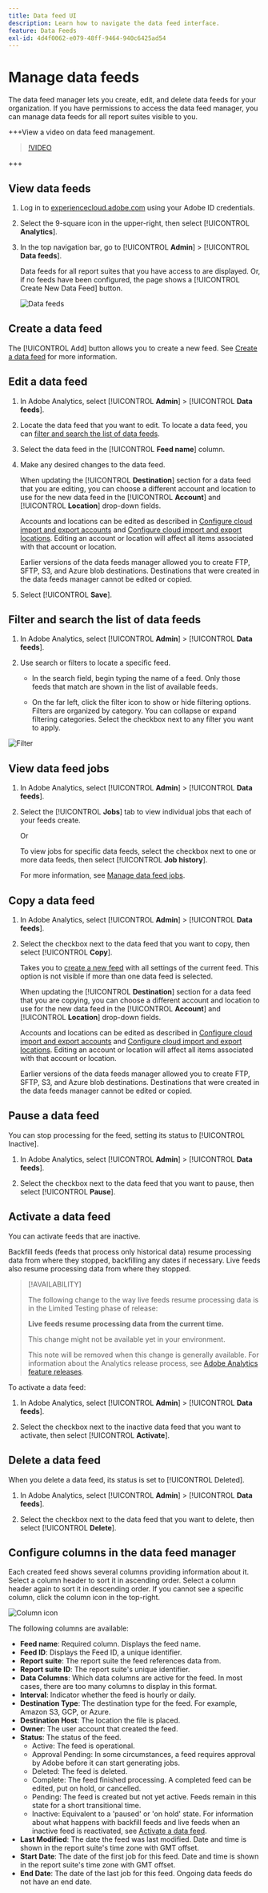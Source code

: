 ```yaml
---
title: Data feed UI
description: Learn how to navigate the data feed interface.
feature: Data Feeds
exl-id: 4d4f0062-e079-48ff-9464-940c6425ad54
---
```

# Manage data feeds

The data feed manager lets you create, edit, and delete data feeds for your organization. If you have permissions to access the data feed manager, you can manage data feeds for all report suites visible to you.

+++View a video on data feed management.

>[!VIDEO](https://video.tv.adobe.com/v/25452/?quality=12)

+++

## View data feeds

1. Log in to [experiencecloud.adobe.com](https://experiencecloud.adobe.com) using your Adobe ID credentials.
1. Select the 9-square icon in the upper-right, then select [!UICONTROL **Analytics**].
1. In the top navigation bar, go to [!UICONTROL **Admin**] > [!UICONTROL **Data feeds**].

   Data feeds for all report suites that you have access to are displayed. Or, if no feeds have been configured, the page shows a [!UICONTROL Create New Data Feed] button.

   ![Data feeds](assets/feeds.png)

## Create a data feed

The [!UICONTROL Add] button allows you to create a new feed. See [Create a data feed](create-feed.md) for more information.

## Edit a data feed

1. In Adobe Analytics, select [!UICONTROL **Admin**] > [!UICONTROL **Data feeds**].

1. Locate the data feed that you want to edit. To locate a data feed, you can [filter and search the list of data feeds](#filter-and-search-the-list-of-data-feeds).

1. Select the data feed in the [!UICONTROL **Feed name**] column.

1. Make any desired changes to the data feed.

   When updating the [!UICONTROL **Destination**] section for a data feed that you are editing, you can choose a different account and location to use for the new data feed in the [!UICONTROL **Account**] and [!UICONTROL **Location**] drop-down fields. 

   Accounts and locations can be edited as described in [Configure cloud import and export accounts](/help/components/locations/configure-import-accounts.md) and [Configure cloud import and export locations](/help/components/locations/configure-import-locations.md). Editing an account or location will affect all items associated with that account or location.
   
   Earlier versions of the data feeds manager allowed you to create FTP, SFTP, S3, and Azure blob destinations. Destinations that were created in the data feeds manager cannot be edited or copied.

1. Select [!UICONTROL **Save**].

## Filter and search the list of data feeds

1. In Adobe Analytics, select [!UICONTROL **Admin**] > [!UICONTROL **Data feeds**].

1. Use search or filters to locate a specific feed.

   * In the search field, begin typing the name of a feed. Only those feeds that match are shown in the list of available feeds.

   * On the far left, click the filter icon to show or hide filtering options. Filters are organized by category. You can collapse or expand filtering categories. Select the checkbox next to any filter you want to apply.

  ![Filter](assets/filters.png)

## View data feed jobs

1. In Adobe Analytics, select [!UICONTROL **Admin**] > [!UICONTROL **Data feeds**].

1. Select the [!UICONTROL **Jobs**] tab to view individual jobs that each of your feeds create. 

   Or

   To view jobs for specific data feeds, select the checkbox next to one or more data feeds, then select [!UICONTROL **Job history**].

   For more information, see [Manage data feed jobs](df-manage-jobs.md).

## Copy a data feed

1. In Adobe Analytics, select [!UICONTROL **Admin**] > [!UICONTROL **Data feeds**].

1. Select the checkbox next to the data feed that you want to copy, then select [!UICONTROL **Copy**].

   Takes you to [create a new feed](create-feed.md) with all settings of the current feed. This option is not visible if more than one data feed is selected.

   When updating the [!UICONTROL **Destination**] section for a data feed that you are copying, you can choose a different account and location to use for the new data feed in the [!UICONTROL **Account**] and [!UICONTROL **Location**] drop-down fields. 
   
   Accounts and locations can be edited as described in [Configure cloud import and export accounts](/help/components/locations/configure-import-accounts.md) and [Configure cloud import and export locations](/help/components/locations/configure-import-locations.md). Editing an account or location will affect all items associated with that account or location.
   
   Earlier versions of the data feeds manager allowed you to create FTP, SFTP, S3, and Azure blob destinations. Destinations that were created in the data feeds manager cannot be edited or copied.

## Pause a data feed

You can stop processing for the feed, setting its status to [!UICONTROL Inactive].

1. In Adobe Analytics, select [!UICONTROL **Admin**] > [!UICONTROL **Data feeds**].

1. Select the checkbox next to the data feed that you want to pause, then select [!UICONTROL **Pause**].

## Activate a data feed

You can activate feeds that are inactive. 

Backfill feeds (feeds that process only historical data) resume processing data from where they stopped, backfilling any dates if necessary. Live feeds also resume processing data from where they stopped. 

>[!AVAILABILITY]
>
>The following change to the way live feeds resume processing data is in the Limited Testing phase of release: 
> 
>**Live feeds resume processing data from the current time.** 
>
>This change might not be available yet in your environment.
>
>This note will be removed when this change is generally available. For information about the Analytics release process, see [Adobe Analytics feature releases](/help/release-notes/releases.md).

To activate a data feed:

1. In Adobe Analytics, select [!UICONTROL **Admin**] > [!UICONTROL **Data feeds**].

1. Select the checkbox next to the inactive data feed that you want to activate, then select [!UICONTROL **Activate**].

## Delete a data feed

When you delete a data feed, its status is set to [!UICONTROL Deleted].

1. In Adobe Analytics, select [!UICONTROL **Admin**] > [!UICONTROL **Data feeds**].

1. Select the checkbox next to the data feed that you want to delete, then select [!UICONTROL **Delete**].

## Configure columns in the data feed manager

Each created feed shows several columns providing information about it. Select a column header to sort it in ascending order. Select a column header again to sort it in descending order. If you cannot see a specific column, click the column icon in the top-right.

![Column icon](assets/cols.jpg)

The following columns are available:

* **Feed name**: Required column. Displays the feed name.
* **Feed ID**: Displays the Feed ID, a unique identifier.
* **Report suite**: The report suite the feed references data from.
* **Report suite ID**: The report suite's unique identifier.
* **Data Columns**: Which data columns are active for the feed. In most cases, there are too many columns to display in this format.
* **Interval**: Indicator whether the feed is hourly or daily.
* **Destination Type**: The destination type for the feed. For example, Amazon S3, GCP, or Azure.
* **Destination Host**: The location the file is placed.
* **Owner**: The user account that created the feed.
* **Status**: The status of the feed.
  * Active: The feed is operational.
  * Approval Pending: In some circumstances, a feed requires approval by Adobe before it can start generating jobs.
  * Deleted: The feed is deleted.
  * Complete: The feed finished processing. A completed feed can be edited, put on hold, or cancelled.
  * Pending: The feed is created but not yet active. Feeds remain in this state for a short transitional time.
  * Inactive: Equivalent to a 'paused' or 'on hold' state. For information about what happens with backfill feeds and live feeds when an inactive feed is reactivated, see [Activate a data feed](#activate-a-data-feed).
* **Last Modified**: The date the feed was last modified. Date and time is shown in the report suite's time zone with GMT offset.
* **Start Date**: The date of the first job for this feed. Date and time is shown in the report suite's time zone with GMT offset.
* **End Date**: The date of the last job for this feed. Ongoing data feeds do not have an end date.

